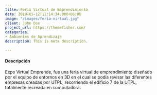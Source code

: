 ```yaml
---
title: Feria Virtual de Emprendimiento
date: 2019-05-12T12:14:34.000+06:00
image: "/images/feria-virtual.jpg"
client: John Doe
project_url: https://themefisher.com/
categories:
- Ambientes de Aprendizaje
description: This is meta description.

---
```

#### Descripción

Expo Virtual Emprende, fue una feria virtual de emprendimiento diseñado por el equipo de entornos en 3D en el cual se podía revisar las diferentes empresas creadas por UTPL, recorriendo el edificio 7 de la UTPL, totalmente recreada en computadora.